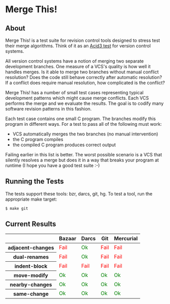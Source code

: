 Merge This!
===========

About
-----

Merge This! is a test suite for revision control tools designed to stress
test their merge algorithms.  Think of it as
an [Acid3 test](http://acid3.acidtests.org/) for version control systems.

All version control systems have a notion of merging two separate
development branches.  One measure of a VCS's quality is how well
it handles merges.  Is it able to merge two branches without manual
conflict resolution?  Does the code still behave correctly after
automatic resolution?  If a conflict does require manual resolution, how
complicated is the conflict?

Merge This! has a number of small test cases representing typical
development patterns which might cause merge conflicts.  Each VCS
performs the merge and we evaluate the results.  The goal is to
codify many software revision patterns in this fashion.

Each test case contains one small C program.  The branches modify
this program in different ways.  For a test to pass all
of the following must work:

  * VCS automatically merges the two branches (no manual intervention)
  * the C program compiles
  * the compiled C program produces correct output

Failing earlier in this list is better.  The worst possible scenario
is a VCS that silently resolves a merge but does it in a way that
breaks your program at runtime (I hope you have a good test suite :-)

Running the Tests
-----------------

The tests support these tools: bzr, darcs, git, hg.  To test a tool,
run the appropriate make target:

    $ make git

Current Results
---------------

<table>
    <thead>
        <tr>
            <th></th>
            <th>Bazaar</th>
            <th>Darcs</th>
            <th>Git</th>
            <th>Mercurial</th>
        </tr>
    </thead>
    <tbody>
        <tr>
            <th>adjacent-changes</th>
            <td style="color:red">Fail</td>
            <td style="color:green">Ok</td>
            <td style="color:red">Fail</td>
            <td style="color:red">Fail</td>
        </tr>
        <tr>
            <th>dual-renames</th>
            <td style="color:red">Fail</td>
            <td style="color:green">Ok</td>
            <td style="color:red">Fail</td>
            <td style="color:red">Fail</td>
        </tr>
        <tr>
            <th>indent-block</th>
            <td style="color:red">Fail</td>
            <td style="color:red">Fail</td>
            <td style="color:red">Fail</td>
            <td style="color:red">Fail</td>
        </tr>
        <tr>
            <th>move-modify</th>
            <td style="color:green">Ok</td>
            <td style="color:green">Ok</td>
            <td style="color:green">Ok</td>
            <td style="color:green">Ok</td>
        </tr>
        <tr>
            <th>nearby-changes</th>
            <td style="color:green">Ok</td>
            <td style="color:green">Ok</td>
            <td style="color:green">Ok</td>
            <td style="color:green">Ok</td>
        </tr>
        <tr>
            <th>same-change</th>
            <td style="color:green">Ok</td>
            <td style="color:green">Ok</td>
            <td style="color:green">Ok</td>
            <td style="color:green">Ok</td>
        </tr>
    </tbody>
</table>

